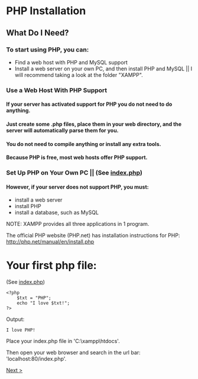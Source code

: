 # PHP Installation

## What Do I Need?
### To start using PHP, you can:
- Find a web host with PHP and MySQL support
- Install a web server on your own PC, and then install PHP and MySQL  ||  I will recommend taking a look at the folder "XAMPP".

### Use a Web Host With PHP Support
#### If your server has activated support for PHP you do not need to do anything.
#### Just create some .php files, place them in your web directory, and the server will automatically parse them for you.
#### You do not need to compile anything or install any extra tools.
#### Because PHP is free, most web hosts offer PHP support.

### Set Up PHP on Your Own PC   ||  (See [index.php](index.php))

#### However, if your server does not support PHP, you must:
- install a web server
- install PHP
- install a database, such as MySQL

NOTE: XAMPP provides all three applications in 1 program.

The official PHP website (PHP.net) has installation instructions for PHP: http://php.net/manual/en/install.php

# Your first php file:
(See [index.php](index.php))
```
<?php
    $txt = "PHP";
    echo "I love $txt!";
?> 
```
Output:
```
I love PHP!
```

Place your index.php file in 'C:\xampp\htdocs'. 

Then open your web browser and search in the url bar: 'localhost:80/index.php'.

[Next >](../2.%20Syntax/README.md)